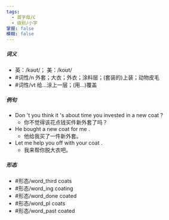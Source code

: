 ```yaml
---
tags:
  - 首字母/C
  - 级别/小学
掌握: false
模糊: false
---
```

##### 词义
- 英：/kəʊt/； 美：/koʊt/
- #词性/n  外套；大衣；外衣；涂料层；(套装的)上装；动物皮毛
- #词性/vt  给…涂上一层；(用…)覆盖
##### 例句
- Don 't you think it 's about time you invested in a new coat ?
	- 你不觉得该花点钱买件新外套了吗？
- He bought a new coat for me .
	- 他给我买了一件新外套。
- Let me help you off with your coat .
	- 我来帮你脱大衣吧。
##### 形态
- #形态/word_third coats
- #形态/word_ing coating
- #形态/word_done coated
- #形态/word_pl coats
- #形态/word_past coated
